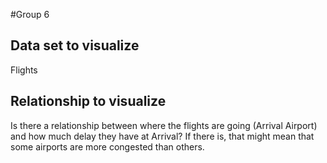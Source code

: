 #Group 6

## Data set to visualize

Flights

## Relationship to visualize

Is there a relationship between where the flights are going (Arrival Airport) and how much delay they have at Arrival? If there is, that might mean that some airports are more congested than others.